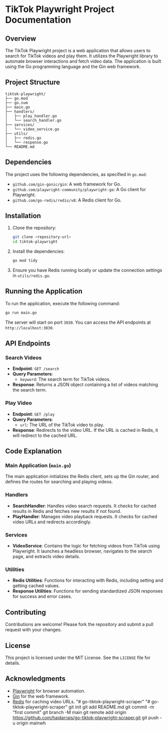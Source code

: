 # TikTok Playwright Project Documentation

## Overview

The TikTok Playwright project is a web application that allows users to search for TikTok videos and play them. It utilizes the Playwright library to automate browser interactions and fetch video data. The application is built using the Go programming language and the Gin web framework.

## Project Structure

```
tiktok-playwright/
├── go.mod
├── go.sum
├── main.go
├── handlers/
│   ├── play_handler.go
│   └── search_handler.go
├── services/
│   └── video_service.go
├── utils/
│   ├── redis.go
│   └── response.go
└── README.md
```

## Dependencies

The project uses the following dependencies, as specified in `go.mod`:

- `github.com/gin-gonic/gin`: A web framework for Go.
- `github.com/playwright-community/playwright-go`: A Go client for Playwright.
- `github.com/go-redis/redis/v8`: A Redis client for Go.

## Installation

1. Clone the repository:
   ```bash
   git clone <repository-url>
   cd tiktok-playwright
   ```

2. Install the dependencies:
   ```bash
   go mod tidy
   ```

3. Ensure you have Redis running locally or update the connection settings in `utils/redis.go`.

## Running the Application

To run the application, execute the following command:

```bash
go run main.go
```

The server will start on port `3030`. You can access the API endpoints at `http://localhost:3030`.

## API Endpoints

### Search Videos

- **Endpoint**: `GET /search`
- **Query Parameters**:
  - `keyword`: The search term for TikTok videos.
- **Response**: Returns a JSON object containing a list of videos matching the search term.

### Play Video

- **Endpoint**: `GET /play`
- **Query Parameters**:
  - `url`: The URL of the TikTok video to play.
- **Response**: Redirects to the video URL. If the URL is cached in Redis, it will redirect to the cached URL.

## Code Explanation

### Main Application (`main.go`)

The main application initializes the Redis client, sets up the Gin router, and defines the routes for searching and playing videos.

### Handlers

- **SearchHandler**: Handles video search requests. It checks for cached results in Redis and fetches new results if not found.
- **PlayHandler**: Manages video playback requests. It checks for cached video URLs and redirects accordingly.

### Services

- **VideoService**: Contains the logic for fetching videos from TikTok using Playwright. It launches a headless browser, navigates to the search page, and extracts video details.

### Utilities

- **Redis Utilities**: Functions for interacting with Redis, including setting and getting cached values.
- **Response Utilities**: Functions for sending standardized JSON responses for success and error cases.

## Contributing

Contributions are welcome! Please fork the repository and submit a pull request with your changes.

## License

This project is licensed under the MIT License. See the `LICENSE` file for details.

## Acknowledgments

- [Playwright](https://playwright.dev/) for browser automation.
- [Gin](https://gin-gonic.com/) for the web framework.
- [Redis](https://redis.io/) for caching video URLs.
"# go-tiktok-playwright-scraper" 
"# go-tiktok-playwright-scraper"  git init git add README.md git commit -m "first commit" git branch -M main git remote add origin https://github.com/haidarrais/go-tiktok-playwright-scraper.git git push -u origin mainwh
